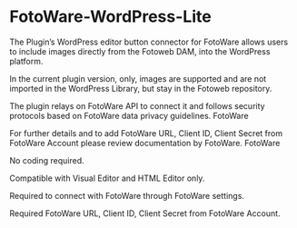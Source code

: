 # FotoWare-WordPress-Lite
The Plugin’s WordPress editor button connector for FotoWare allows users to include images directly from the Fotoweb DAM, into the WordPress platform.

In the current plugin version, only, images are supported and are not imported in the WordPress Library, but stay in the Fotoweb repository.

The plugin relays on FotoWare API to connect it and follows security protocols based on FotoWare data privacy guidelines. FotoWare

For further details and to add FotoWare URL, Client ID, Client Secret from FotoWare Account please review documentation by FotoWare. FotoWare

No coding required.

Compatible with Visual Editor and HTML Editor only.

Required to connect with FotoWare through FotoWare settings.

Required FotoWare URL, Client ID, Client Secret from FotoWare Account.
